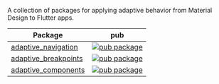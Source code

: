 A collection of packages for applying adaptive behavior from Material Design to Flutter apps.

Package | pub
--- | ---
[adaptive_navigation](./adaptive_navigation/) | [![pub package](https://img.shields.io/pub/v/adaptive_navigation.svg)](https://pub.dev/packages/adaptive_navigation)
[adaptive_breakpoints](./adaptive_breakpoints/) | [![pub package](https://img.shields.io/pub/v/adaptive_breakpoints.svg)](https://pub.dev/packages/adaptive_breakpoints)
[adaptive_components](./adaptive_components/) | [![pub package](https://img.shields.io/pub/v/adaptive_components.svg)](https://pub.dev/packages/adaptive_components)
